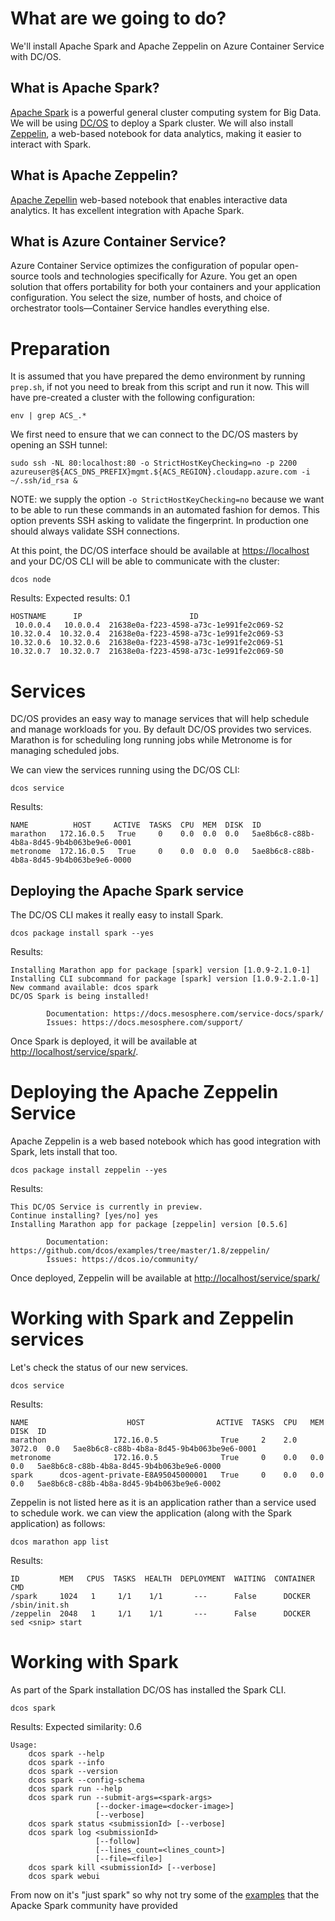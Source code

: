 # What are we going to do?

We'll install Apache Spark and Apache Zeppelin on Azure Container
Service with DC/OS.

## What is Apache Spark?

[Apache Spark](https://spark.apache.org/) is a powerful general cluster
computing system for Big Data. We will be
using [DC/OS](https://dcos.io/) to deploy a Spark cluster. We will
also install [Zeppelin](https://zeppelin.apache.org/), a web-based
notebook for data analytics, making it easier to interact with Spark.

## What is Apache Zeppelin?

[Apache Zepellin](http://zeppelin.apache.org/) web-based notebook that
enables interactive data analytics. It has excellent integration with
Apache Spark.

## What is Azure Container Service?

Azure Container Service optimizes the configuration of popular
open-source tools and technologies specifically for Azure. You get an
open solution that offers portability for both your containers and
your application configuration. You select the size, number of hosts,
and choice of orchestrator tools—Container Service handles everything
else.

# Preparation

It is assumed that you have prepared the demo environment by running
`prep.sh`, if not you need to break from this script and run it
now. This will have pre-created a cluster with the following
configuration:

```
env | grep ACS_.*
```

We first need to ensure that we can connect to the DC/OS masters by
opening an SSH tunnel:

```
sudo ssh -NL 80:localhost:80 -o StrictHostKeyChecking=no -p 2200 azureuser@${ACS_DNS_PREFIX}mgmt.${ACS_REGION}.cloudapp.azure.com -i ~/.ssh/id_rsa &
```

NOTE: we supply the option `-o StrictHostKeyChecking=no` because we
want to be able to run these commands in an automated fashion for
demos. This option prevents SSH asking to validate the fingerprint. In
production one should always validate SSH connections.

At this point, the DC/OS interface should be available
at [https://localhost](https://localhost) and your DC/OS CLI will be
able to communicate with the cluster:

```
dcos node
```

Results:  Expected results: 0.1

```
HOSTNAME      IP                        ID
 10.0.0.4   10.0.0.4  21638e0a-f223-4598-a73c-1e991fe2c069-S2
10.32.0.4  10.32.0.4  21638e0a-f223-4598-a73c-1e991fe2c069-S3
10.32.0.6  10.32.0.6  21638e0a-f223-4598-a73c-1e991fe2c069-S1
10.32.0.7  10.32.0.7  21638e0a-f223-4598-a73c-1e991fe2c069-S0
```

# Services

DC/OS provides an easy way to manage services that will help schedule
and manage workloads for you. By default DC/OS provides two
services. Marathon is for scheduling long running jobs while Metronome
is for managing scheduled jobs.

We can view the services running using the DC/OS CLI:

```
dcos service
```

Results:

```
NAME          HOST     ACTIVE  TASKS  CPU  MEM  DISK  ID
marathon   172.16.0.5   True     0    0.0  0.0  0.0   5ae8b6c8-c88b-4b8a-8d45-9b4b063be9e6-0001
metronome  172.16.0.5   True     0    0.0  0.0  0.0   5ae8b6c8-c88b-4b8a-8d45-9b4b063be9e6-0000
```

## Deploying the Apache Spark service

The DC/OS CLI makes it really easy to install Spark.

```
dcos package install spark --yes
```

Results:

```
Installing Marathon app for package [spark] version [1.0.9-2.1.0-1]
Installing CLI subcommand for package [spark] version [1.0.9-2.1.0-1]
New command available: dcos spark
DC/OS Spark is being installed!

        Documentation: https://docs.mesosphere.com/service-docs/spark/
        Issues: https://docs.mesosphere.com/support/
```

Once Spark is deployed, it will be available
at [http://localhost/service/spark/](http://localhost/service/spark/).

# Deploying the Apache Zeppelin Service

Apache Zeppelin is a web based notebook which has good integration
with Spark, lets install that too.

```
dcos package install zeppelin --yes
```

Results:

```
This DC/OS Service is currently in preview.
Continue installing? [yes/no] yes
Installing Marathon app for package [zeppelin] version [0.5.6]

        Documentation: https://github.com/dcos/examples/tree/master/1.8/zeppelin/
	    Issues: https://dcos.io/community/				
```

Once deployed, Zeppelin will be available
at [http://localhost/service/spark/](http://localhost/service/spark/)

# Working with Spark and Zeppelin services

Let's check the status of our new services.

```
dcos service
```

Results:

```
NAME                      HOST                ACTIVE  TASKS  CPU   MEM    DISK  ID
marathon               172.16.0.5              True     2    2.0  3072.0  0.0   5ae8b6c8-c88b-4b8a-8d45-9b4b063be9e6-0001
metronome              172.16.0.5              True     0    0.0   0.0    0.0   5ae8b6c8-c88b-4b8a-8d45-9b4b063be9e6-0000
spark      dcos-agent-private-E8A95045000001   True     0    0.0   0.0    0.0   5ae8b6c8-c88b-4b8a-8d45-9b4b063be9e6-0002
```

Zeppelin is not listed here as it is an application rather than a
service used to schedule work. we can view the application (along with the Spark application) as follows:

```
dcos marathon app list
```

Results:

```
ID         MEM   CPUS  TASKS  HEALTH  DEPLOYMENT  WAITING  CONTAINER  CMD                                                                                                                                                                                                                                                   
/spark     1024   1     1/1    1/1       ---      False      DOCKER   /sbin/init.sh                                                                                                                                                                                                                                         
/zeppelin  2048   1     1/1    1/1       ---      False      DOCKER   sed <snip> start
```

# Working with Spark

As part of the Spark installation DC/OS has installed the Spark CLI.

```
dcos spark 
```

Results: Expected similarity: 0.6

```
Usage:
    dcos spark --help
    dcos spark --info
    dcos spark --version
    dcos spark --config-schema
    dcos spark run --help
    dcos spark run --submit-args=<spark-args>
                   [--docker-image=<docker-image>]
                   [--verbose]
    dcos spark status <submissionId> [--verbose]
    dcos spark log <submissionId>
                   [--follow]
                   [--lines_count=<lines_count>]
                   [--file=<file>]
    dcos spark kill <submissionId> [--verbose]
    dcos spark webui																																   
```

From now on it's "just spark" so why not try some of
the [examples](http://spark.apache.org/examples.html) that the Apacke
Spark community have provided
